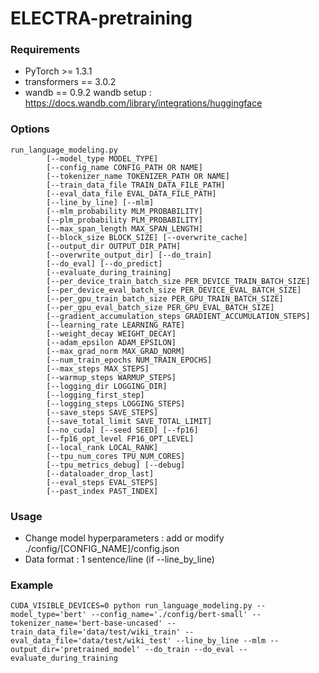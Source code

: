 # ELECTRA-pretraining
### Requirements
- PyTorch >= 1.3.1
- transformers == 3.0.2
- wandb == 0.9.2
  wandb setup : https://docs.wandb.com/library/integrations/huggingface

### Options
    run_language_modeling.py
            [--model_type MODEL_TYPE]
            [--config_name CONFIG_PATH OR NAME]
            [--tokenizer_name TOKENIZER_PATH OR NAME]
            [--train_data_file TRAIN_DATA_FILE_PATH]
            [--eval_data_file EVAL_DATA_FILE_PATH]
            [--line_by_line] [--mlm]
            [--mlm_probability MLM_PROBABILITY]
            [--plm_probability PLM_PROBABILITY]
            [--max_span_length MAX_SPAN_LENGTH]
            [--block_size BLOCK_SIZE] [--overwrite_cache]
            [--output_dir OUTPUT_DIR_PATH]
            [--overwrite_output_dir] [--do_train]
            [--do_eval] [--do_predict]
            [--evaluate_during_training]
            [--per_device_train_batch_size PER_DEVICE_TRAIN_BATCH_SIZE]
            [--per_device_eval_batch_size PER_DEVICE_EVAL_BATCH_SIZE]
            [--per_gpu_train_batch_size PER_GPU_TRAIN_BATCH_SIZE]
            [--per_gpu_eval_batch_size PER_GPU_EVAL_BATCH_SIZE]
            [--gradient_accumulation_steps GRADIENT_ACCUMULATION_STEPS]
            [--learning_rate LEARNING_RATE]
            [--weight_decay WEIGHT_DECAY]
            [--adam_epsilon ADAM_EPSILON]
            [--max_grad_norm MAX_GRAD_NORM]
            [--num_train_epochs NUM_TRAIN_EPOCHS]
            [--max_steps MAX_STEPS]
            [--warmup_steps WARMUP_STEPS]
            [--logging_dir LOGGING_DIR]
            [--logging_first_step]
            [--logging_steps LOGGING_STEPS]
            [--save_steps SAVE_STEPS]
            [--save_total_limit SAVE_TOTAL_LIMIT]
            [--no_cuda] [--seed SEED] [--fp16]
            [--fp16_opt_level FP16_OPT_LEVEL]
            [--local_rank LOCAL_RANK]
            [--tpu_num_cores TPU_NUM_CORES]
            [--tpu_metrics_debug] [--debug]
            [--dataloader_drop_last]
            [--eval_steps EVAL_STEPS]
            [--past_index PAST_INDEX]

### Usage
- Change model hyperparameters : add or modify ./config/[CONFIG_NAME]/config.json
- Data format : 1 sentence/line (if --line_by_line)

### Example
```
CUDA_VISIBLE_DEVICES=0 python run_language_modeling.py --model_type='bert' --config_name='./config/bert-small' --tokenizer_name='bert-base-uncased' --train_data_file='data/test/wiki_train' --eval_data_file='data/test/wiki_test' --line_by_line --mlm --output_dir='pretrained_model' --do_train --do_eval --evaluate_during_training
```
